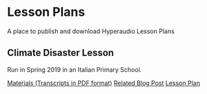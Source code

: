 # Lesson Plans
A place to publish and download Hyperaudio Lesson Plans

## Climate Disaster Lesson
Run in Spring 2019 in an Italian Primary School.

[Materials (Transcripts in PDF format)](https://github.com/hyperaudio/lesson-plans/blob/master/climate-disaster/)
[Related Blog Post](https://maboa.it/hyperaudio-for-schools/)
[Lesson Plan](https://github.com/hyperaudio/lesson-plans/blob/master/climate-disaster/lesson-plan.md)
